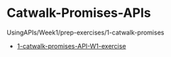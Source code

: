 # Catwalk-Promises-APIs
UsingAPIs/Week1/prep-exercises/1-catwalk-promises

* [1-catwalk-promises-API-W1-exercise](./index.js)